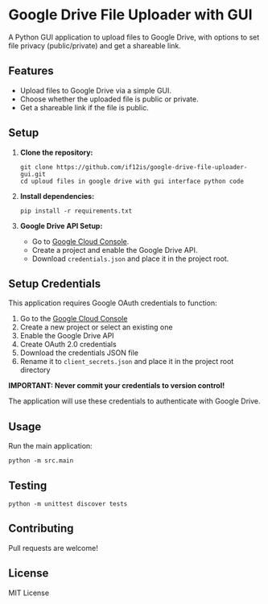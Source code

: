 # Google Drive File Uploader with GUI

A Python GUI application to upload files to Google Drive, with options to set file privacy (public/private) and get a shareable link.

## Features

- Upload files to Google Drive via a simple GUI.
- Choose whether the uploaded file is public or private.
- Get a shareable link if the file is public.

## Setup

1. **Clone the repository:**

   ```
   git clone https://github.com/if12is/google-drive-file-uploader-gui.git
   cd uploud files in google drive with gui interface python code
   ```

2. **Install dependencies:**

   ```
   pip install -r requirements.txt
   ```

3. **Google Drive API Setup:**
   - Go to [Google Cloud Console](https://console.developers.google.com/).
   - Create a project and enable the Google Drive API.
   - Download `credentials.json` and place it in the project root.

## Setup Credentials

This application requires Google OAuth credentials to function:

1. Go to the [Google Cloud Console](https://console.cloud.google.com/)
2. Create a new project or select an existing one
3. Enable the Google Drive API
4. Create OAuth 2.0 credentials
5. Download the credentials JSON file
6. Rename it to `client_secrets.json` and place it in the project root directory

**IMPORTANT: Never commit your credentials to version control!**

The application will use these credentials to authenticate with Google Drive.

## Usage

Run the main application:

```
python -m src.main
```

## Testing

```
python -m unittest discover tests
```

## Contributing

Pull requests are welcome!

## License

MIT License
